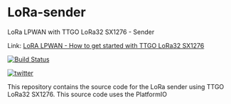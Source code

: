 # LoRa-sender
LoRa LPWAN with TTGO LoRa32 SX1276 - Sender

Link: [LoRA LPWAN - How to get started with TTGO LoRa32 SX1276](https://www.survivingwithandroid.com/lora-network-ttgo-lora32-sx1276/)

[![Build Status](https://travis-ci.org/survivingwithandroid/LoRa-sender.svg?branch=main)](https://travis-ci.org/survivingwithandroid/LoRa-sender)

[![twitter](https://img.shields.io/twitter/follow/survivingwithan.svg?style=social)](https://twitter.com/intent/follow?screen_name=survivingwithan)

This repository contains the source code for the LoRa sender using TTGO LoRa32 SX1276. This source code uses the PlatformIO
